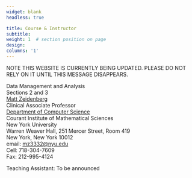 ```yaml
---
widget: blank
headless: true

title: Course & Instructor
subtitle:
weight: 1  # section position on page
design:
columns: '1'
---
```


NOTE THIS WEBSITE IS CURRENTLY BEING UPDATED. PLEASE DO NOT RELY ON IT UNTIL THIS MESSAGE DISAPPEARS.

Data Management and Analysis  
Sections 2 and 3    
[Matt Zeidenberg](https://www.mattzeidenberg.com/)  
Clinical Associate Professor   
[Department of Computer Science](https://cs.nyu.edu/home/index.html)   
Courant Institute of Mathematical Sciences  
New York University  
Warren Weaver Hall,  251 Mercer Street, Room 419   
New York, New York 10012   
email: mz3332@nyu.edu   
Cell: 718-304-7609   
Fax: 212-995-4124   

Teaching Assistant: To be announced